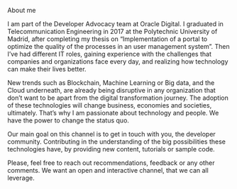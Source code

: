 About me

I am part of the Developer Advocacy team at Oracle Digital. I graduated in Telecommunication Engineering in 2017 at the Polytechnic University of Madrid, after completing my thesis on “Implementation of a portal to optimize the quality of the processes in an user management system”. Then I’ve had different IT roles, gaining experience with the challenges that companies and organizations face every day, and realizing how technology can make their lives better.

New trends such as Blockchain, Machine Learning or Big data, and the Cloud underneath, are already being disruptive in any organization that don’t want to be apart from the digital transformation journey. The adoption of these technologies will change business, economies and societies, ultimately. That’s why I am passionate about technology and people. We have the power to change the status quo.

Our main goal on this channel is to get in touch with you, the developer community. Contributing in the understanding of the big possibilities these technologies have, by providing new content, tutorials or sample code. 

Please, feel free to reach out recommendations, feedback or any other comments. We want an open and interactive channel, that we can all leverage.
